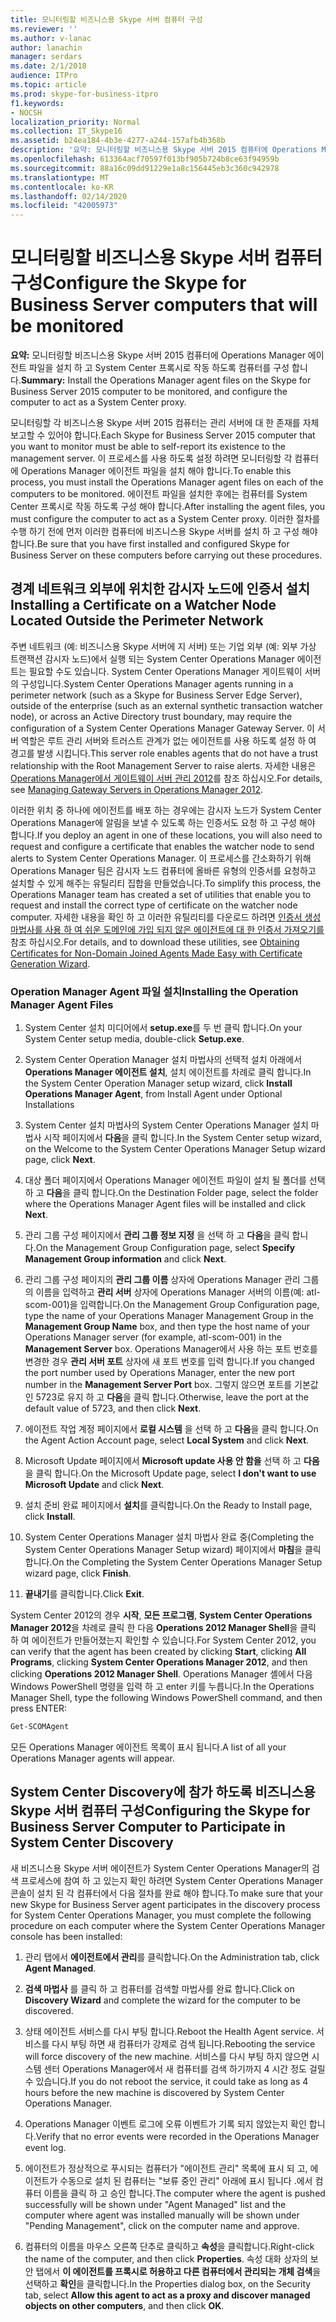```yaml
---
title: 모니터링할 비즈니스용 Skype 서버 컴퓨터 구성
ms.reviewer: ''
ms.author: v-lanac
author: lanachin
manager: serdars
ms.date: 2/1/2018
audience: ITPro
ms.topic: article
ms.prod: skype-for-business-itpro
f1.keywords:
- NOCSH
localization_priority: Normal
ms.collection: IT_Skype16
ms.assetid: b24ea184-4b3e-4277-a244-157afb4b368b
description: '요약: 모니터링할 비즈니스용 Skype 서버 2015 컴퓨터에 Operations Manager 에이전트 파일을 설치 하 고 시스템 센터 프록시 역할을 하도록 컴퓨터를 구성 합니다.'
ms.openlocfilehash: 613364acf70597f013bf905b724b8ce63f94959b
ms.sourcegitcommit: 88a16c09dd91229e1a8c156445eb3c360c942978
ms.translationtype: MT
ms.contentlocale: ko-KR
ms.lasthandoff: 02/14/2020
ms.locfileid: "42005973"
---
```

# <a name="configure-the-skype-for-business-server-computers-that-will-be-monitored"></a><span data-ttu-id="6424b-103">모니터링할 비즈니스용 Skype 서버 컴퓨터 구성</span><span class="sxs-lookup"><span data-stu-id="6424b-103">Configure the Skype for Business Server computers that will be monitored</span></span>

<span data-ttu-id="6424b-104">**요약:** 모니터링할 비즈니스용 Skype 서버 2015 컴퓨터에 Operations Manager 에이전트 파일을 설치 하 고 System Center 프록시로 작동 하도록 컴퓨터를 구성 합니다.</span><span class="sxs-lookup"><span data-stu-id="6424b-104">**Summary:** Install the Operations Manager agent files on the Skype for Business Server 2015 computer to be monitored, and configure the computer to act as a System Center proxy.</span></span>

<span data-ttu-id="6424b-105">모니터링할 각 비즈니스용 Skype 서버 2015 컴퓨터는 관리 서버에 대 한 존재를 자체 보고할 수 있어야 합니다.</span><span class="sxs-lookup"><span data-stu-id="6424b-105">Each Skype for Business Server 2015 computer that you want to monitor must be able to self-report its existence to the management server.</span></span> <span data-ttu-id="6424b-106">이 프로세스를 사용 하도록 설정 하려면 모니터링할 각 컴퓨터에 Operations Manager 에이전트 파일을 설치 해야 합니다.</span><span class="sxs-lookup"><span data-stu-id="6424b-106">To enable this process, you must install the Operations Manager agent files on each of the computers to be monitored.</span></span> <span data-ttu-id="6424b-107">에이전트 파일을 설치한 후에는 컴퓨터를 System Center 프록시로 작동 하도록 구성 해야 합니다.</span><span class="sxs-lookup"><span data-stu-id="6424b-107">After installing the agent files, you must configure the computer to act as a System Center proxy.</span></span> <span data-ttu-id="6424b-108">이러한 절차를 수행 하기 전에 먼저 이러한 컴퓨터에 비즈니스용 Skype 서버를 설치 하 고 구성 해야 합니다.</span><span class="sxs-lookup"><span data-stu-id="6424b-108">Be sure that you have first installed and configured Skype for Business Server on these computers before carrying out these procedures.</span></span>

## <a name="installing-a-certificate-on-a-watcher-node-located-outside-the-perimeter-network"></a><span data-ttu-id="6424b-109">경계 네트워크 외부에 위치한 감시자 노드에 인증서 설치</span><span class="sxs-lookup"><span data-stu-id="6424b-109">Installing a Certificate on a Watcher Node Located Outside the Perimeter Network</span></span>
<span data-ttu-id="6424b-110"><a name="watcher_node_outside"> </a></span><span class="sxs-lookup"><span data-stu-id="6424b-110"><a name="watcher_node_outside"> </a></span></span>

<span data-ttu-id="6424b-111">주변 네트워크 (예: 비즈니스용 Skype 서버에 지 서버) 또는 기업 외부 (예: 외부 가상 트랜잭션 감시자 노드)에서 실행 되는 System Center Operations Manager 에이전트는 필요할 수도 있습니다. System Center Operations Manager 게이트웨이 서버의 구성입니다.</span><span class="sxs-lookup"><span data-stu-id="6424b-111">System Center Operations Manager agents running in a perimeter network (such as a Skype for Business Server Edge Server), outside of the enterprise (such as an external synthetic transaction watcher node), or across an Active Directory trust boundary, may require the configuration of a System Center Operations Manager Gateway Server.</span></span> <span data-ttu-id="6424b-112">이 서버 역할은 루트 관리 서버와 트러스트 관계가 없는 에이전트를 사용 하도록 설정 하 여 경고를 발생 시킵니다.</span><span class="sxs-lookup"><span data-stu-id="6424b-112">This server role enables agents that do not have a trust relationship with the Root Management Server to raise alerts.</span></span> <span data-ttu-id="6424b-113">자세한 내용은 [Operations Manager에서 게이트웨이 서버 관리 2012](https://technet.microsoft.com/library/hh212823.aspx)를 참조 하십시오.</span><span class="sxs-lookup"><span data-stu-id="6424b-113">For details, see [Managing Gateway Servers in Operations Manager 2012](https://technet.microsoft.com/library/hh212823.aspx).</span></span>

<span data-ttu-id="6424b-114">이러한 위치 중 하나에 에이전트를 배포 하는 경우에는 감시자 노드가 System Center Operations Manager에 알림을 보낼 수 있도록 하는 인증서도 요청 하 고 구성 해야 합니다.</span><span class="sxs-lookup"><span data-stu-id="6424b-114">If you deploy an agent in one of these locations, you will also need to request and configure a certificate that enables the watcher node to send alerts to System Center Operations Manager.</span></span> <span data-ttu-id="6424b-115">이 프로세스를 간소화하기 위해 Operations Manager 팀은 감시자 노드 컴퓨터에 올바른 유형의 인증서를 요청하고 설치할 수 있게 해주는 유틸리티 집합을 만들었습니다.</span><span class="sxs-lookup"><span data-stu-id="6424b-115">To simplify this process, the Operations Manager team has created a set of utilities that enable you to request and install the correct type of certificate on the watcher node computer.</span></span> <span data-ttu-id="6424b-116">자세한 내용을 확인 하 고 이러한 유틸리티를 다운로드 하려면 [인증서 생성 마법사를 사용 하 여 쉬운 도메인에 가입 되지 않은 에이전트에 대 한 인증서 가져오기를](https://go.microsoft.com/fwlink/p/?LinkID=267421&amp;amp;clcid=0x409)참조 하십시오.</span><span class="sxs-lookup"><span data-stu-id="6424b-116">For details, and to download these utilities, see [Obtaining Certificates for Non-Domain Joined Agents Made Easy with Certificate Generation Wizard](https://go.microsoft.com/fwlink/p/?LinkID=267421&amp;amp;clcid=0x409).</span></span>

### <a name="installing-the-operation-manager-agent-files"></a><span data-ttu-id="6424b-117">Operation Manager Agent 파일 설치</span><span class="sxs-lookup"><span data-stu-id="6424b-117">Installing the Operation Manager Agent Files</span></span>

1. <span data-ttu-id="6424b-118">System Center 설치 미디어에서 **setup.exe**를 두 번 클릭 합니다.</span><span class="sxs-lookup"><span data-stu-id="6424b-118">On your System Center setup media, double-click **Setup.exe**.</span></span>

2. <span data-ttu-id="6424b-119">System Center Operation Manager 설치 마법사의 선택적 설치 아래에서 **Operations Manager 에이전트 설치**, 설치 에이전트를 차례로 클릭 합니다.</span><span class="sxs-lookup"><span data-stu-id="6424b-119">In the System Center Operation Manager setup wizard, click **Install Operations Manager Agent**, from Install Agent under Optional Installations</span></span>

3. <span data-ttu-id="6424b-120">System Center 설치 마법사의 System Center Operations Manager 설치 마법사 시작 페이지에서 **다음**을 클릭 합니다.</span><span class="sxs-lookup"><span data-stu-id="6424b-120">In the System Center setup wizard, on the Welcome to the System Center Operations Manager Setup wizard page, click **Next**.</span></span>

4. <span data-ttu-id="6424b-121">대상 폴더 페이지에서 Operations Manager 에이전트 파일이 설치 될 폴더를 선택 하 고 **다음**을 클릭 합니다.</span><span class="sxs-lookup"><span data-stu-id="6424b-121">On the Destination Folder page, select the folder where the Operations Manager Agent files will be installed and click **Next**.</span></span>

5. <span data-ttu-id="6424b-122">관리 그룹 구성 페이지에서 **관리 그룹 정보 지정** 을 선택 하 고 **다음**을 클릭 합니다.</span><span class="sxs-lookup"><span data-stu-id="6424b-122">On the Management Group Configuration page, select **Specify Management Group information** and click **Next**.</span></span>

6. <span data-ttu-id="6424b-123">관리 그룹 구성 페이지의 **관리 그룹 이름** 상자에 Operations Manager 관리 그룹의 이름을 입력하고 **관리 서버** 상자에 Operations Manager 서버의 이름(예: atl-scom-001)을 입력합니다.</span><span class="sxs-lookup"><span data-stu-id="6424b-123">On the Management Group Configuration page, type the name of your Operations Manager Management Group in the **Management Group Name** box, and then type the host name of your Operations Manager server (for example, atl-scom-001) in the **Management Server** box.</span></span> <span data-ttu-id="6424b-124">Operations Manager에서 사용 하는 포트 번호를 변경한 경우 **관리 서버 포트** 상자에 새 포트 번호를 입력 합니다.</span><span class="sxs-lookup"><span data-stu-id="6424b-124">If you changed the port number used by Operations Manager, enter the new port number in the **Management Server Port** box.</span></span> <span data-ttu-id="6424b-125">그렇지 않으면 포트를 기본값인 5723로 유지 하 고 **다음**을 클릭 합니다.</span><span class="sxs-lookup"><span data-stu-id="6424b-125">Otherwise, leave the port at the default value of 5723, and then click **Next**.</span></span>

7. <span data-ttu-id="6424b-126">에이전트 작업 계정 페이지에서 **로컬 시스템** 을 선택 하 고 **다음**을 클릭 합니다.</span><span class="sxs-lookup"><span data-stu-id="6424b-126">On the Agent Action Account page, select **Local System** and click **Next**.</span></span>

8. <span data-ttu-id="6424b-127">Microsoft Update 페이지에서 **Microsoft update 사용 안 함을** 선택 하 고 **다음**을 클릭 합니다.</span><span class="sxs-lookup"><span data-stu-id="6424b-127">On the Microsoft Update page, select **I don't want to use Microsoft Update** and click **Next**.</span></span>

9. <span data-ttu-id="6424b-128">설치 준비 완료 페이지에서 **설치**를 클릭합니다.</span><span class="sxs-lookup"><span data-stu-id="6424b-128">On the Ready to Install page, click **Install**.</span></span>

10. <span data-ttu-id="6424b-129">System Center Operations Manager 설치 마법사 완료 중(Completing the System Center Operations Manager Setup wizard) 페이지에서 **마침**을 클릭합니다.</span><span class="sxs-lookup"><span data-stu-id="6424b-129">On the Completing the System Center Operations Manager Setup wizard page, click **Finish**.</span></span>

11. <span data-ttu-id="6424b-130">**끝내기**를 클릭합니다.</span><span class="sxs-lookup"><span data-stu-id="6424b-130">Click **Exit**.</span></span>

<span data-ttu-id="6424b-131">System Center 2012의 경우 **시작**, **모든 프로그램**, **System Center Operations Manager 2012**을 차례로 클릭 한 다음 **Operations 2012 Manager Shell**을 클릭 하 여 에이전트가 만들어졌는지 확인할 수 있습니다.</span><span class="sxs-lookup"><span data-stu-id="6424b-131">For System Center 2012, you can verify that the agent has been created by clicking **Start**, clicking **All Programs**, clicking **System Center Operations Manager 2012**, and then clicking **Operations 2012 Manager Shell**.</span></span> <span data-ttu-id="6424b-132">Operations Manager 셸에서 다음 Windows PowerShell 명령을 입력 하 고 enter 키를 누릅니다.</span><span class="sxs-lookup"><span data-stu-id="6424b-132">In the Operations Manager Shell, type the following Windows PowerShell command, and then press ENTER:</span></span>
```PowerShell
Get-SCOMAgent
```

<span data-ttu-id="6424b-133">모든 Operations Manager 에이전트 목록이 표시 됩니다.</span><span class="sxs-lookup"><span data-stu-id="6424b-133">A list of all your Operations Manager agents will appear.</span></span>
## <a name="configuring-the-skype-for-business-server-computer-to-participate-in-system-center-discovery"></a><span data-ttu-id="6424b-134">System Center Discovery에 참가 하도록 비즈니스용 Skype 서버 컴퓨터 구성</span><span class="sxs-lookup"><span data-stu-id="6424b-134">Configuring the Skype for Business Server Computer to Participate in System Center Discovery</span></span>
<span data-ttu-id="6424b-135"><a name="watcher_node_outside"> </a></span><span class="sxs-lookup"><span data-stu-id="6424b-135"><a name="watcher_node_outside"> </a></span></span>

<span data-ttu-id="6424b-136">새 비즈니스용 Skype 서버 에이전트가 System Center Operations Manager의 검색 프로세스에 참여 하 고 있는지 확인 하려면 System Center Operations Manager 콘솔이 설치 된 각 컴퓨터에서 다음 절차를 완료 해야 합니다.</span><span class="sxs-lookup"><span data-stu-id="6424b-136">To make sure that your new Skype for Business Server agent participates in the discovery process for System Center Operations Manager, you must complete the following procedure on each computer where the System Center Operations Manager console has been installed:</span></span>

1. <span data-ttu-id="6424b-137">관리 탭에서 **에이전트에서 관리**를 클릭합니다.</span><span class="sxs-lookup"><span data-stu-id="6424b-137">On the Administration tab, click **Agent Managed**.</span></span>

2. <span data-ttu-id="6424b-138">**검색 마법사** 를 클릭 하 고 컴퓨터를 검색할 마법사를 완료 합니다.</span><span class="sxs-lookup"><span data-stu-id="6424b-138">Click on **Discovery Wizard** and complete the wizard for the computer to be discovered.</span></span>

3. <span data-ttu-id="6424b-139">상태 에이전트 서비스를 다시 부팅 합니다.</span><span class="sxs-lookup"><span data-stu-id="6424b-139">Reboot the Health Agent service.</span></span> <span data-ttu-id="6424b-140">서비스를 다시 부팅 하면 새 컴퓨터가 강제로 검색 됩니다.</span><span class="sxs-lookup"><span data-stu-id="6424b-140">Rebooting the service will force discovery of the new machine.</span></span> <span data-ttu-id="6424b-141">서비스를 다시 부팅 하지 않으면 시스템 센터 Operations Manager에서 새 컴퓨터를 검색 하기까지 4 시간 정도 걸릴 수 있습니다.</span><span class="sxs-lookup"><span data-stu-id="6424b-141">If you do not reboot the service, it could take as long as 4 hours before the new machine is discovered by System Center Operations Manager.</span></span>

4. <span data-ttu-id="6424b-142">Operations Manager 이벤트 로그에 오류 이벤트가 기록 되지 않았는지 확인 합니다.</span><span class="sxs-lookup"><span data-stu-id="6424b-142">Verify that no error events were recorded in the Operations Manager event log.</span></span>

5. <span data-ttu-id="6424b-143">에이전트가 정상적으로 푸시되는 컴퓨터가 "에이전트 관리" 목록에 표시 되 고, 에이전트가 수동으로 설치 된 컴퓨터는 "보류 중인 관리" 아래에 표시 됩니다 .에서 컴퓨터 이름을 클릭 하 고 승인 합니다.</span><span class="sxs-lookup"><span data-stu-id="6424b-143">The computer where the agent is pushed successfully will be shown under "Agent Managed" list and the computer where agent was installed manually will be shown under "Pending Management", click on the computer name and approve.</span></span>

6. <span data-ttu-id="6424b-144">컴퓨터의 이름을 마우스 오른쪽 단추로 클릭하고 **속성**을 클릭합니다.</span><span class="sxs-lookup"><span data-stu-id="6424b-144">Right-click the name of the computer, and then click **Properties**.</span></span> <span data-ttu-id="6424b-145">속성 대화 상자의 보안 탭에서 **이 에이전트를 프록시로 허용하고 다른 컴퓨터에서 관리되는 개체 검색**을 선택하고 **확인**을 클릭합니다.</span><span class="sxs-lookup"><span data-stu-id="6424b-145">In the Properties dialog box, on the Security tab, select **Allow this agent to act as a proxy and discover managed objects on other computers**, and then click **OK**.</span></span>


